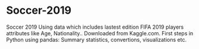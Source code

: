 # Soccer-2019
Soccer 2019
Using data which  includes lastest edition FIFA 2019 players attributes like Age, Nationality..
Downloaded from Kaggle.com.
First steps in Python using pandas: Summary statistics, convertions, visualizations etc.
